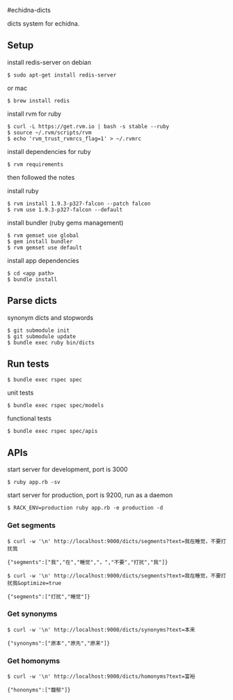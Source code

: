 #echidna-dicts

dicts system for echidna.

## Setup

install redis-server on debian

```
$ sudo apt-get install redis-server
```

or mac

```
$ brew install redis
```

install rvm for ruby

```
$ curl -L https://get.rvm.io | bash -s stable --ruby
$ source ~/.rvm/scripts/rvm
$ echo 'rvm_trust_rvmrcs_flag=1' > ~/.rvmrc
```

install dependencies for ruby

```
$ rvm requirements
```

then followed the notes

install ruby

```
$ rvm install 1.9.3-p327-falcon --patch falcon
$ rvm use 1.9.3-p327-falcon --default
```

install bundler (ruby gems management)

```
$ rvm gemset use global
$ gem install bundler
$ rvm gemset use default
```

install app dependencies

```
$ cd <app path>
$ bundle install
```

## Parse dicts

synonym dicts and stopwords

```
$ git submodule init
$ git submodule update
$ bundle exec ruby bin/dicts
```

## Run tests

```
$ bundle exec rspec spec
```

unit tests

```
$ bundle exec rspec spec/models
```

functional tests

```
$ bundle exec rspec spec/apis
```

## APIs

start server for development, port is 3000

```
$ ruby app.rb -sv
```

start server for production, port is 9200, run as a daemon

```
$ RACK_ENV=production ruby app.rb -e production -d
```

### Get segments

```
$ curl -w '\n' http://localhost:9000/dicts/segments?text=我在睡觉，不要打扰我

{"segments":["我","在","睡觉","，","不要","打扰","我"]}
```

```
$ curl -w '\n' http://localhost:9000/dicts/segments?text=我在睡觉，不要打扰我&optimize=true

{"segments":["打扰","睡觉"]}
```

### Get synonyms

```
$ curl -w '\n' http://localhost:9000/dicts/synonyms?text=本来

{"synonyms":["原本","原先","原来"]}
```

### Get homonyms

```
$ curl -w '\n' http://localhost:9000/dicts/homonyms?text=富裕

{"hononyms":["馥郁"]}
```
